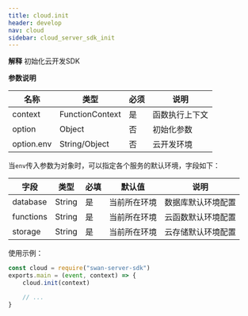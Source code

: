 ```yaml
---
title: cloud.init
header: develop
nav: cloud
sidebar: cloud_server_sdk_init
---
```


**解释**
初始化云开发SDK

**参数说明**

|名称|类型|必须|说明|
|---|---|---|---|
|context|FunctionContext|是|函数执行上下文|
|option|Object|否|初始化参数|
|option.env|String/Object|否|云开发环境|

当`env`传入参数为对象时，可以指定各个服务的默认环境，字段如下：

|字段|类型|必填|默认值|说明|
|---|---|---|---|---|
|database|String|是|当前所在环境|数据库默认环境配置|
|functions|String|是|当前所在环境|云函数默认环境配置|
|storage|String|是|当前所在环境|云存储默认环境配置|


使用示例：
``` js
const cloud = require("swan-server-sdk")
exports.main = (event, context) => {
    cloud.init(context)

    // ...
}
```